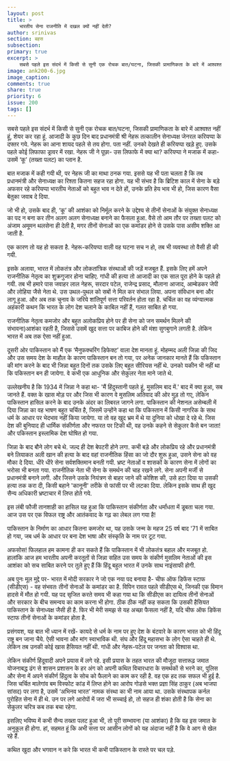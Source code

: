 ```yaml
---
layout: post
title: >
    भारतीय सेना राजनीति में दखल क्यों नहीं देती?
author: srinivas
section: बहस
subsection:
primary: true
excerpt: >
    सबसे पहले इस संदर्भ में किसी से सुनी एक रोचक बात/घटना, जिसकी प्रामाणिकता के बारे में आश्वश्त नहीं हूं, शेयर कर रहा हूं. आजादी के कुछ दिन बाद प्रधानमंत्री श्री नेहरू तत्कालीन सेनाध्यक्ष जेनरल करियप्पा के दफ्तर गये...
image: ank200-6.jpg
image_caption: 
comments: true
share: true
priority: 6
issue: 200
tags: []
---
```


सबसे पहले इस संदर्भ में किसी से सुनी एक रोचक बात/घटना, जिसकी प्रामाणिकता के बारे में आश्वश्त नहीं हूं, शेयर कर रहा हूं. आजादी के कुछ दिन बाद प्रधानमंत्री श्री नेहरू तत्कालीन सेनाध्यक्ष जेनरल करियप्पा के दफ्तर गये. नेहरू का आना शायद पहले से तय होगा. पता नहीं. उनको देखते ही करियप्पा खड़े हुए. उसके पहले कोई लिफाफा ड्रावर में रखा.  नेहरू जी ने पूछा- उस लिफाफे में क्या था?  करियप्पा ने मजाक में कहा- उसमें ‘कू’ (तख्ता पलट) का प्लान है.

बात मजाक में कही गयी थी, पर नेहरू जी का माथा ठनक  गया. इससे यह भी पता चलता है कि तब प्रधानमंत्री और सेनाध्यक्ष का रिश्ता कितना सहज रहा होगा. यह भी संभव है कि ब्रिटिश काल में सेना के बड़े अफसर रहे करियप्पा भारतीय नेताओं को बहुत भाव न देते हों, उनके प्रति हेय भाव भी हो, जिस कारण वैसा बेतुका जवाब दे दिया.

जो भी हो, उसके बाद ही, ‘कू’ की आशंका को निर्मूल करने के उद्देश्य से तीनों सेनाओं के संयुक्त सेनाध्यक्ष का पद न बना कर तीन अलग अलग सेनाध्यक्ष बनाने का फैसला हुआ. वैसे तो आम तौर पर तख्ता पलट को अंजाम अमूमन थलसेना ही देती है, मगर तीनों सेनाओं का एक कमांडर होने से उसके पास असीम शक्ति आ जाती है.

एक कारण तो यह हो सकता है. नेहरू-करियप्पा वाली वह घटना सच न हो, तब भी व्यवस्था तो वैसी ही की गयी.

इसके अलावा, भारत में लोकतंत्र और लोकतांत्रिक संस्थाओं की जड़ें मजबूत हैं. इसके लिए हमें अपने राजनीतिक  नेतृत्व का शुक्रगुजार होना चाहिए. गांधी की हत्या तो आजादी का एक साल पूरा होने के पहले हो गयी. तब भी हमारे पास जवाहर लाल नेहरू, सरदार पटेल, राजेन्द्र प्रसाद, मौलाना आजाद, आम्बेडकर जेपी और लोहिया जैसे नेता थे. उस उथल-पुथल को सबों ने मिल कर संभाल लिया. अपना संविधान बना और लागू हुआ. और अब तक चुनाव के जरिये शांतिपूर्ण सत्ता परिवर्तन होता रहा है. चर्चिल का वह व्यंग्यात्मक अहंकारी कथन कि भारत के लोग देश चलाने के काबिल नहीं हैं, गलत साबित हो गया.

राजनीतिक नेतृत्व कमजोर और बहुत अलोकप्रिय होने पर ही सेना को जन समर्थन मिलने की संभावना)आशंका रहती है, जिससे उसमें  खुद सत्ता पर काबिज होने की मंशा सुगबुगाने लगती है. लेकिन भारत में अब तक ऐसा नहीं हुआ.
 
दूसरी ओर पाकिस्तान को मैं एक ‘मैनुफक्चरिंग डिफेक्ट’ वाला देश मानता हूं. मोहम्मद अली जिन्ना की जिद और उस समय देश के माहौल के कारण पाकिस्तान बन तो गया, पर अनेक जानकार मानते हैं कि पकिस्तान की मांग करने के बाद भी जिन्ना बहुत दिनों तक उसके लिए बहुत सीरियस नहीं थे. उनको यकीन भी नहीं था कि पकिस्तान बन ही जायेगा. वे कभी एक आधुनिक और सेकुलर नेता माने जाते थे. 

उल्लेखनीय है कि 1934 में जिन्ना ने कहा था- 'मैं हिंदुस्तानी पहले हूं, मुसलिम बाद में.' बाद में क्या हुआ, सब जानते हैं. वक्त के खास  मोड़ पर और जिस भी कारण वे मुसलिम अतिवाद की ओर मुड़ तो गए, लेकिन पाकिस्तान हासिल करने के बाद उनके अंदर का लिबरल जागने लगा. पाकिस्तान की नेशनल असेम्बली में दिया जिन्ना का वह भाषण बहुत चर्चित है, जिसमें उन्होंने कहा था कि पकिस्तान में किसी नागरिक के साथ धर्म के आधार पर भेदभाव नहीं किया जायेगा. या तो वह खुद भ्रम में थे या दुनिया को धोखा दे रहे थे. जिस देश की बुनियाद ही धार्मिक संकीर्णता और नफरत पर टिकी थी, वह उनके कहने से सेकुलर कैसे बन जाता! और पकिस्तान इस्लामिक देश घोषित हो गया. 

जिन्ना के बाद बौने लोग बचे थे. जल्द ही देश बेपटरी होने लगा. कभी बड़े और लोकप्रिय रहे और प्रधानमंत्री बने लियाकत अली खान की हत्या के बाद वहां राजनीतिक हिंसा का जो दौर शुरू हुआ, उसने सेना को वह मौका दे दिया. धीरे धीरे सेना सर्वशक्तिमान बनती गयी. भ्रष्ट नेताओं व शासकों के कारण सेना में लोगों का भरोसा भी बनता गया. राजनीतिक नेता भी सेना के समर्थन की चाह रखने लगे. सेना अपनी मर्जी से प्रधानमंत्री बनाने लगी. और जिसने उसके नियंत्रण से बाहर जाने की कोशिश की, उसे हटा दिया या उसकी हत्या तक करा दी, किसी बहाने 'कानूनी' तरीके से फांसी पर भी लटका दिया. लेकिन इसके साथ ही खुद सैन्य अधिकारी भ्रष्टाचार में लिप्त होते गये.

इस लंबी फौजी तानशाही का हासिल यह हुआ कि पाकिस्तान संकीर्णता और धर्मांधता में डूबता चला गया. आज उस पर एक विफल राष्ट्र और आतंकवाद के गढ़ का लेबल लग गया है!  

पाकिस्तान के निर्माण का आधार कितना कमजोर था, यह उसके जन्म के महज 25 वर्ष बाद '71 में साबित हो गया, जब धर्म के आधार  पर बना देश भाषा और संस्कृति के नाम पर  टूट गया.

अफसोस! फिलहाल हम कामना ही कर सकते हैं कि पाकिस्तान में भी लोकतंत्र बहाल और मजबूत हो. हालांकि आज हम भारतीय अपनी करतूतों से जिन्ना सहित उस समय के संकीर्ण मुसलिम नेताओं की इस आशंका को सच साबित करने पर तुले हुए हैं किं हिंदू बहुल भारत में उनके साथ नाइंसाफी होगी.

अब पुनः मूल मुद्दे पर- भारत में मोदी सरकार ने जो एक नया पद बनाया है- चीफ ऑफ डिफेंस स्टाफ (सीडीएस) - वह संभवतः तीनों सेनाओं के कमांडर का है.  विपिन रावत पहले सीडीएस थे, जिनकी एक विमान हादसे में मौत हो गयी. यह पद सृजित करते समय भी कहा गया था कि सीडीएस का दायित्व तीनों सेनाओं और सरकार के बीच समन्वय का काम करना भी होगा.  ठीक ठीक नहीं कह सकता कि उसकी हैसियत पाकिस्तान के सेनाध्यक्ष जैसी ही है. फिर भी मेरी समझ से यह अच्छा फैसला नहीं है, यदि चीफ ऑफ डिफेंस स्टाफ तीनों सेनाओं के कमांडर होता है.

प्रसंगवश, यह बात भी ध्यान में रखें- कायदे से धर्म के नाम पर हुए देश के बंटवारे के कारण भारत को भी हिंदू राष्ट्र बन जाना चैये. ऐसी भावना और मांग स्वाभाविक थी. संघ और हिंदू महासभा के लोग ऐसा चाहते ही थे. लेकिन तब उनकी कोई खास हैसियत नहीं थी. गांधी और नेहरू-पटेल पर जनता को विश्वास था. 

लेकिन संकीर्ण हिंदूवादी अपने प्रयास में लगे रहे. इसी प्रयास के तहत भारत की मौजूदा सत्तारूढ़ जमात योजनाबद्ध  ढंग से शासन प्रशासन के हर अंग को अपनी कथित विचारधारा के समर्थकों से भरने का, पुलिस और सेना में अपने संकीर्ण हिंदुत्व के सोच  को फैलाने का काम कर रही है. वह एक हद तक सफल भी हुई है. जिस चर्चित मालेगांव बम विस्फोट कांड में लिप्त होने का आरोप गोडसे भक्त प्रज्ञा सिंह ठाकुर (अब भाजपा सांसद) पर लगा है, उसमें ‘अभिनव भारत’ नामक संस्था का भी नाम आया था. उसके संस्थापक कर्नल पुरोहित सेना में ही थे. उन पर लगे आरोपों में जरा भी सच्चाई हो, तो सहज ही शंका होती है कि सेना का सेकुलर चरित्र कब तक बचा रहेगा.

इसलिए भविष्य में कभी सैन्य तख्ता पलट हुआ भी, तो पूरी सम्भावना (या आशंका) है कि वह इस जमात के अनुकूल ही होगा. हां, सहमत हूं कि अभी सत्ता पर आसीन लोगों को यह अंदाजा नहीं है कि वे आग से खेल रहे हैं.

कथित खुदा और भगवान न करे कि भारत भी कभी पाकिस्तान के रास्ते पर चल पड़े.